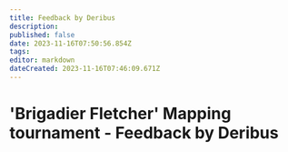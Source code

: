 ```yaml
---
title: Feedback by Deribus
description: 
published: false
date: 2023-11-16T07:50:56.854Z
tags: 
editor: markdown
dateCreated: 2023-11-16T07:46:09.671Z
---
```


# 'Brigadier Fletcher' Mapping tournament - Feedback by Deribus


